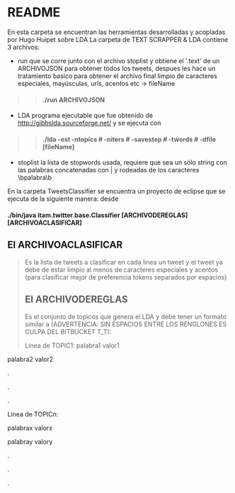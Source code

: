 # README #

En esta carpeta se encuentran las herramientas desarrolladas y acopladas por Hugo Huipet sobre LDA
La carpeta de TEXT SCRAPPER & LDA contiene 3 archivos:

* run que se corre junto con el archivo stoplist y obtiene el '.text' de un ARCHIVOJSON para obtener todos los tweets, despues les hace un tratamiento basico para obtener el archivo final limpio de caracteres especiales, mayúsculas, urls, acentos etc -> fileName

>>#### ./run ARCHIVOJSON #

* LDA programa ejecutable que fue obtenido de http://gibbslda.sourceforge.net/ y se ejecuta con

>>#### ./lda -est -ntopics # -niters # -savestep # -twords # -dfile [fileName] #

* stoplist la lista de stopwords usada, requiere que sea un sólo string con las palabras concatenadas con | y rodeadas de los caracteres \bpalabra\b

En la carpeta TweetsClassifier se encuentra un proyecto de eclipse que se ejecuta de la siguiente manera:
desde 

#### ./bin/java itam.twitter.base.Classifier [ARCHIVODEREGLAS] [ARCHIVOACLASIFICAR] #

## El ARCHIVOACLASIFICAR # 

>Es la lista de tweets a clasificar en cada linea un tweet y el tweet ya debe de estar limpio al menos de caracteres especiales y acentos (para clasificar mejor de preferencia tokens separados por espacios)
>
>## El ARCHIVODEREGLAS #
>
>Es el conjunto de topicos que genera el LDA y debe tener un formato similar a (ADVERTENCIA: SIN ESPACIOS ENTRE LOS RENGLONES ES CULPA DEL BITBUCKET T_T):
>
>Linea de TOPIC1:
>palabra1 valor1

palabra2 valor2

.

.

.

Linea de TOPICn:

palabrax valorx

palabray valory

.

.

.



